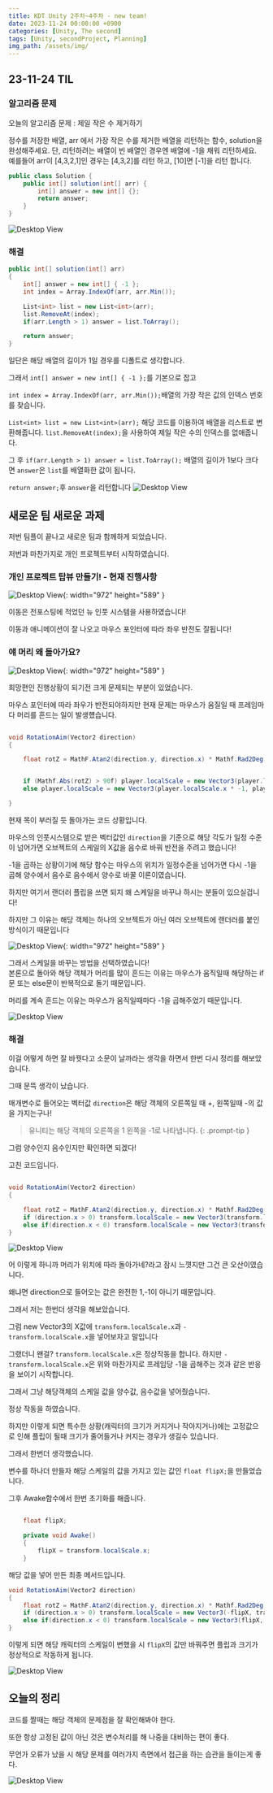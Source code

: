 ```yaml
---
title: KDT Unity 2주차~4주차 - new team!
date: 2023-11-24 00:00:00 +0900
categories: [Unity, The second]
tags: [Unity, secondProject, Planning]
img_path: /assets/img/
---
```


## 23-11-24 TIL

### 알고리즘 문제

오늘의 알고리즘 문제 : 제일 작은 수 제거하기

정수를 저장한 배열, arr 에서 가장 작은 수를 제거한 배열을 리턴하는 함수, solution을 완성해주세요. 단, 리턴하려는 배열이 빈 배열인 경우엔 배열에 -1을 채워 리턴하세요. 예를들어 arr이 [4,3,2,1]인 경우는 [4,3,2]를 리턴 하고, [10]면 [-1]을 리턴 합니다.

```cs
public class Solution {
    public int[] solution(int[] arr) {
        int[] answer = new int[] {};
        return answer;
    }
}
```

![Desktop View](test.png)

### 해결

```cs
public int[] solution(int[] arr)
{
    int[] answer = new int[] { -1 };
    int index = Array.IndexOf(arr, arr.Min());

    List<int> list = new List<int>(arr);
    list.RemoveAt(index);
    if(arr.Length > 1) answer = list.ToArray();

    return answer;
}
```

일단은 해당 배열의 길이가 1일 경우를 디폴트로 생각합니다.

그래서 `int[] answer = new int[] { -1 };`를 기본으로 잡고

`int index = Array.IndexOf(arr, arr.Min());`배열의 가장 작은 값의 인덱스 번호를 찾습니다.

`List<int> list = new List<int>(arr);` 해당 코드를 이용하여 배열을 리스트로 변환해줍니다.
`list.RemoveAt(index);`을 사용하여 제일 작은 수의 인덱스를 없애줍니다.

그 후 `if(arr.Length > 1) answer = list.ToArray();` 배열의 길이가 1보다 크다면 `answer`은 `list`를 배열화한 값이 됩니다.

`return answer;`후 `answer`을 리턴합니다
![Desktop View](test.png)

## 새로운 팀 새로운 과제

저번 팀플이 끝나고 새로운 팀과 함께하게 되었습니다.

저번과 마찬가지로 개인 프로젝트부터 시작하였습니다.

### 개인 프로젝트 탑뷰 만들기! - 현재 진행사항

![Desktop View](/KDTUnity3/KDTUnity3_1.gif){: width="972" height="589" }

이동은 전포스팅에 적었던 뉴 인풋 시스템을 사용하였습니다!

이동과 애니메이션이 잘 나오고 마우스 포인터에 따라 좌우 반전도 잘됩니다!

### 얘 머리 왜 돌아가요?

![Desktop View](/KDTUnity3/KDTUnity3_2.gif){: width="972" height="589" }

희망편인 진행상황이 되기전 크게 문제되는 부분이 있었습니다.

마우스 포인터에 따라 좌우가 반전되야하지만 현재 문제는 마우스가 움질일 때 프레임마다 머리를 흔드는 일이 발생헀습니다.

```cs

void RotationAim(Vector2 direction)
{

    float rotZ = MathF.Atan2(direction.y, direction.x) * Mathf.Rad2Deg;


    if (Mathf.Abs(rotZ) > 90f) player.localScale = new Vector3(player.localScale.x * -1, player.localScale.y, player.localScale.z) ;
    else player.localScale = new Vector3(player.localScale.x * -1, player.localScale.y, player.localScale.z) ;

}

```

현재 목이 부러질 듯 돌아가는 코드 상황입니다.

마우스의 인풋시스템으로 받은 벡터값인 `direction`을 기준으로 해당 각도가 일정 수준이 넘어가면 오브젝트의 스케일의 X값을 음수로 바꿔 반전을 주려고 했습니다!

-1을 곱하는 상황이기에 해당 함수는 마우스의 위치가 일정수준을 넘어가면 다시 -1을 곱해 양수에서 음수로 음수에서 양수로 바꿀 이론이였습니다.

하지만 여기서 랜더러 플립을 쓰면 되지 왜 스케일을 바꾸냐 하시는 분들이 있으실겁니다!

하지만 그 이유는 해당 객체는 하나의 오브젝트가 아닌 여러 오브젝트에 랜더러를 붙인 방식이기 때문입니다

![Desktop View](/KDTUnity3/KDTUnity3_3.png){: width="972" height="589" }

그래서 스케일을 바꾸는 방법을 선택하였습니다!
<br>
본론으로 돌아와 해당 객체가 머리를 많이 흔드는 이유는 마우스가 움직일때 해당하는 if문 또는 else문이 반복적으로 돌기 때문입니다.

머리를 계속 흔드는 이유는 마우스가 움직일때마다 -1을 곱해주었기 때문입니다.

![Desktop View](test.png)

### 해결

이걸 어떻게 하면 잘 바꿧다고 소문이 날까라는 생각을 하면서 한번 다시 정리를 해보았습니다.

그때 문뜩 생각이 났습니다.

매개변수로 들어오는 벡터값 `direction`은 해당 객체의 오른쪽일 때 +, 왼쪽일때 -의 값을 가지는구나!

> 유니티는 해당 객체의 오른쪽을 1 왼쪽을 -1로 나타냅니다.
{: .prompt-tip }

그럼 양수인지 음수인지만 확인하면 되겠다!

고친 코드입니다.

```cs

void RotationAim(Vector2 direction)
{

    float rotZ = MathF.Atan2(direction.y, direction.x) * Mathf.Rad2Deg;
    if (direction.x > 0) transform.localScale = new Vector3(transform.localScale.x * direction.x, transform.localScale.y, transform.localScale.z);
    else if(direction.x < 0) transform.localScale = new Vector3(transform.localScale.x * direction.x, transform.localScale.y, transform.localScale.z);
}

```

![Desktop View](test.png)

어 이렇게 하니까 머리가 위치에 따라 돌아가네?라고 잠시 느꼇지만 그건 큰 오산이였습니다.

왜냐면 direction으로 들어오는 값은 완전한 1,-1이 아니기 때문입니다.

그래서 저는 한번더 생각을 해보았습니다.

그럼 new Vector3의 X값에 `transform.localScale.x`과 `-transform.localScale.x`을 넣어보자고 말입니다

그랬더니 왠걸? `transform.localScale.x`은 정상작동을 합니다. 하지만 `-transform.localScale.x`은 위와 마찬가지로 프레임당 -1을 곱해주는 것과 같은 반응을 보이기 시작합니다.

그래서 그냥 해당객체의 스케일 값을 양수값, 음수값을 넣어줬습니다.

정상 작동을 하였습니다.

하지만 이렇게 되면 특수한 상황(캐릭터의 크기가 커지거나 작아지거나)에는 고정값으로 인해 플립이 될때 크기가 줄어들거나 커지는 경우가 생길수 있습니다.

그래서 한번더 생각했습니다.

변수를 하나더 만들자 해당 스케일의 값을 가지고 있는 값인 `float flipX;`을 만들었습니다.

그후 Awake함수에서 한번 초기화를 해줍니다.

```cs

    float flipX;

    private void Awake()
    {
        flipX = transform.localScale.x;
    }
```

해당 값을 넣어 만든 최종 메서드입니다.

```cs
void RotationAim(Vector2 direction)
{
    float rotZ = MathF.Atan2(direction.y, direction.x) * Mathf.Rad2Deg;
    if (direction.x > 0) transform.localScale = new Vector3(-flipX, transform.localScale.y, transform.localScale.z);
    else if(direction.x < 0) transform.localScale = new Vector3(flipX, transform.localScale.y, transform.localScale.z);
}
```

이렇게 되면 해당 캐릭터의 스케일이 변했을 시 `flipX`의 값만 바꿔주면 플립과 크기가 정상적으로 작동하게 됩니다.

![Desktop View](test.png)

## 오늘의 정리

코드를 짤때는 해당 객체의 문제점을 잘 확인해봐야 한다.

또한 항상 고정된 값이 아닌 것은 변수처리를 해 나중을 대비하는 편이 좋다.

무언가 오류가 났을 시 해당 문제를 여러가지 측면에서 접근을 하는 습관을 들이는게 좋다.

![Desktop View](test.png)
